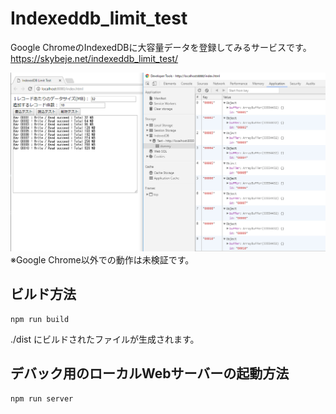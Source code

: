 # Indexeddb_limit_test
Google ChromeのIndexedDBに大容量データを登録してみるサービスです。<br/>
https://skybeje.net/indexeddb_limit_test/<br/>

![スクリーンショット](https://github.com/iwatendo/Indexeddb_limit_test/blob/master/doc/screen-shot.png "ScreenShot")
※Google Chrome以外での動作は未検証です。

## ビルド方法
```
npm run build
```
./dist にビルドされたファイルが生成されます。
## デバック用のローカルWebサーバーの起動方法
```
npm run server
```
